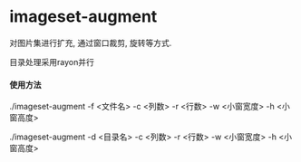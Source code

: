 # imageset-augment
对图片集进行扩充, 通过窗口裁剪, 旋转等方式.

目录处理采用rayon并行

#### 使用方法

./imageset-augment -f <文件名> -c <列数> -r <行数> -w <小窗宽度> -h <小窗高度>

./imageset-augment -d <目录名> -c <列数> -r <行数> -w <小窗宽度> -h <小窗高度>